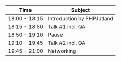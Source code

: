 | Time          | Subject                    |
|---------------|----------------------------|
| 18:00 - 18:15 | Introduction by PHPJutland |
| 18:15 - 18:50 | Talk #1 incl. QA           |
| 18:50 - 19:10 | Pause                      |
| 19:10 - 19:45 | Talk #2 incl. QA           |
| 19:45 - 21:00 | Networking                 |
